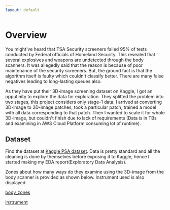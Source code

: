 ```yaml
---
layout: default
---
```


# Overview

You might've heard that TSA Security screeners failed 95% of tests conducted by Federal officials of Homeland Security. This revealed that several explosives and weapons are undetected through the body scanners. It was allegedly said that the reason is because of poor maintenance of the security screeners. But, the ground fact is that the algorithm itself is faulty which couldn't classify better. There are many false negatives leading to long-lasting queues also. 

As they have put their 3D-image screening dataset on Kaggle, I got an opputinity to explore the data for exploration. They splitted the problem into two stages, this project considers only stage-1 data. I arrived at converting 3D-image to 2D-image patches, took a particular patch, trained a model with all data corresponding to that patch. Then I wanted to scale it for whole 3D-image, but couldn't finish due to lack of requirements (Data is in TBs and examining in AWS Cloud Platform consuming lot of runtime).

## Dataset

Find the dataset at [Kaggle PSA dataset](https://www.kaggle.com/c/passenger-screening-algorithm-challenge/data). Data is pretty standard and all the cleaning is  done by themselves before exposing it to Kaggle, hence I started making my EDA report(Exploratory Data Analysis). 

Zones about how many ways do they examine using the 3D-image from the body scanner is provided as shown below. Instrument used is also displayed.

[body_zones]()

[instrument]()

